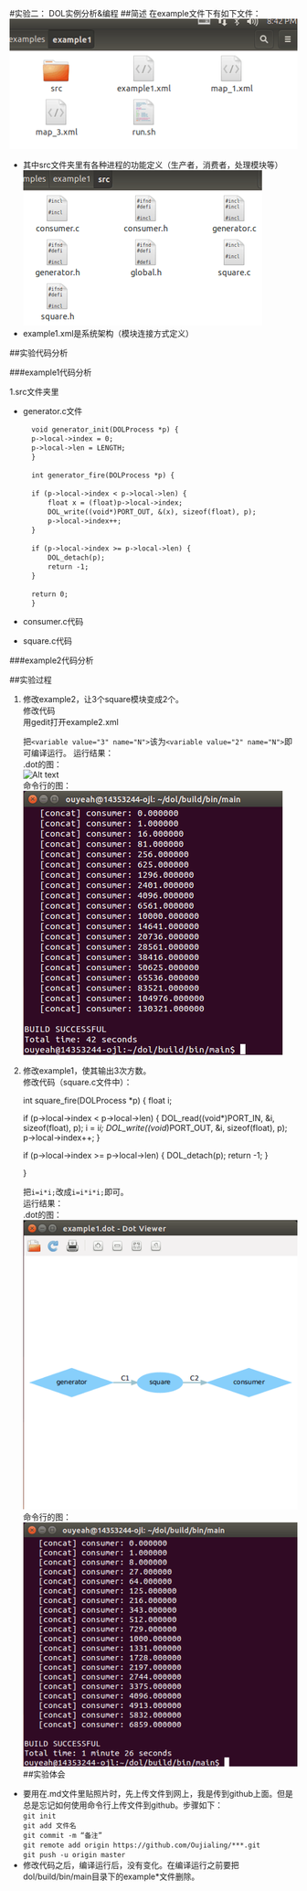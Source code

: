#实验二： DOL实例分析&编程
##简述
在example文件下有如下文件：  
![Alt text](https://github.com/Oujialing/ES2016_14353244/blob/master/pic/3-1-2.png)   

 - 其中src文件夹里有各种进程的功能定义（生产者，消费者，处理模块等）  
 ![Alt text](https://github.com/Oujialing/ES2016_14353244/blob/master/pic/3-1-3.png)
 - example1.xml是系统架构（模块连接方式定义）  

##实验代码分析

###example1代码分析  

1.src文件夹里  


- generator.c文件  
 
        void generator_init(DOLProcess *p) {
        p->local->index = 0;
        p->local->len = LENGTH;
        }

        int generator_fire(DOLProcess *p) {

        if (p->local->index < p->local->len) {
            float x = (float)p->local->index;
            DOL_write((void*)PORT_OUT, &(x), sizeof(float), p);
            p->local->index++;
        }

        if (p->local->index >= p->local->len) {
            DOL_detach(p);
            return -1;
        }

        return 0;
        }

- consumer.c代码

- square.c代码

###example2代码分析  


##实验过程
1. 修改example2，让3个square模块变成2个。  
   修改代码  
   用gedit打开example2.xml  

    <variable value="3" name="N"/>

    <!-- instantiate resources -->
    <process name="generator">
      <port type="output" name="10"/>
      <source type="c" location="generator.c"/>
    </process>

    <iterator variable="i" range="N">
      <process name="square">
        <append function="i"/>
        <port type="input" name="0"/>
        <port type="output" name="1"/>
        <source type="c" location="square.c"/>
      </process>
    </iterator>

    <process name="consumer">
      <port type="input" name="100"/>
      <source type="c" location="consumer.c"/>
    </process>
 
    把`<variable value="3" name="N">`该为`<variable value="2" name="N">`即可编译运行。
运行结果：  
.dot的图：  
![Alt text](https://github.com/Oujialing/ES2016_14353244/blob/master/pic/3-2-1.png)  
命令行的图：  
![Alt text](https://github.com/Oujialing/ES2016_14353244/blob/master/pic/3-2.png)  

2. 修改example1，使其输出3次方数。  
 修改代码（square.c文件中）：  
 
    int square_fire(DOLProcess *p) {
        float i;

    if (p->local->index < p->local->len) {
        DOL_read((void*)PORT_IN, &i, sizeof(float), p);
        i = i*i;
        DOL_write((void*)PORT_OUT, &i, sizeof(float), p);
        p->local->index++;
    }

    if (p->local->index >= p->local->len) {
        DOL_detach(p);
        return -1;
    }

    }
      
    把`i=i*i;`改成`i=i*i*i;`即可。  
运行结果：  
.dot的图：  
![Alt text](https://github.com/Oujialing/ES2016_14353244/blob/master/pic/3-1-1.png)  
命令行的图：  
![Alt text](https://github.com/Oujialing/ES2016_14353244/blob/master/pic/3-1.png)  
##实验体会
 - 要用在.md文件里贴照片时，先上传文件到网上，我是传到github上面。但是总是忘记如何使用命令行上传文件到github。步骤如下：  
  `git init`  
  `git add 文件名`    
  `git commit -m “备注”`    
  `git remote add origin https://github.com/Oujialing/***.git`  
  `git push -u origin master`  
 - 修改代码之后，编译运行后，没有变化。在编译运行之前要把dol/build/bin/main目录下的example*文件删除。



